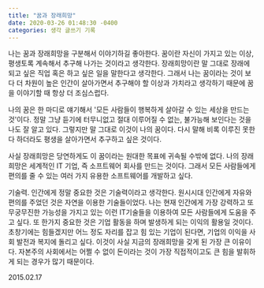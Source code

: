 ```yaml
---
title: "꿈과 장래희망"
date: 2020-03-26 01:48:30 -0400
categories: 생각 글쓰기 기록
---
```


나는 꿈과 장래희망을 구분해서 이야기하길 좋아한다.
꿈이란 자신이 가지고 있는 이상, 평생토록 계속해서 추구해 나가는 것이라고 생각한다.
장래희망이란 말 그대로 장래에 되고 싶은 직업 혹은 하고 싶은 일을 말한다고 생각한다.
그래서 나는 꿈이라는 것이 보다 더 차원이 높은 인간이 살아가면서 추구해야 할 이상과 가치라고 생각하기 때문에 꿈을 이야기할 때 항상 더 조심스럽다.

나의 꿈은 한 마디로 얘기해서 '모든 사람들이 행복하게 살아갈 수 있는 세상을 만드는 것'이다.
정말 그냥 듣기에 터무니없고 절대 이루어질 수 없는, 불가능해 보인다는 것을 나도 잘 알고 있다. 그렇지만 말 그대로 이것이 나의 꿈이다.
다시 말해 비록 이루진 못한다 하더라도 평생을 살아가면서 추구하고 싶은 것이다.

사실 장래희망은 당연하게도 이 꿈이라는 원대한 목표에 귀속될 수밖에 없다. 나의 장래희망은 세계적인 IT 기업, 즉 소프트웨어 회사를 만드는 것이다. 그래서 모든 사람들에게 편의를 줄 수 있는 여러 가지 유용한 소프트웨어를 개발하고 싶다.

기술력. 인간에게 정말 중요한 것은 기술력이라고 생각한다.
원시시대 인간에게 자유와 편의를 주었던 것은 자연을 이용한 기술들이었다.
나는 현재 인간에게 가장 강력하고 또 무궁무진한 가능성을 가지고 있는 이런 IT기술들을 이용하여 모든 사람들에게 도움을 주고 싶다.
또 한가지 중요한 것은 기업 활동을 하며 발생하게 되는 이익의 활용일 것이다. 초창기에는 힘들겠지만 어느 정도 자리를 잡고 힘 있는 기업이 된다면, 기업의 이익을 사회 발전과 복지에 돌리고 싶다. 이것이 사실 지금의 장래희망을 갖게 된 가장 큰 이유이다. 자본주의 사회에서는 어쩔 수 없이 돈이라는 것이 가장 직접적이고도 큰 힘을 발휘하게 되는 경우가 많기 때문이다.

2015.02.17
